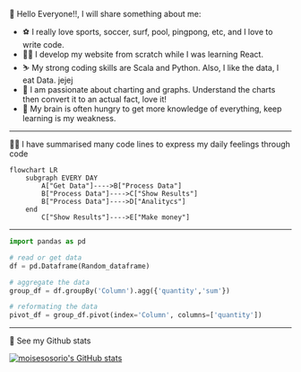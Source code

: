 👋 Hello Everyone!!, I will share something about me:

- :soccer: I really love sports, soccer, surf, pool, pingpong, etc, and I love to write code.
- :surfing_man: I develop my website from scratch while I was learning React.
- :skier: My strong coding skills are Scala and Python. Also, I like the data, I eat Data. jejej
- :crossed_fingers: I am passionate about charting and graphs. Understand the charts then convert it to an actual fact, love it!
- :brain: My brain is often hungry to get more knowledge of everything, keep learning is my weakness.

---
:technologist: I have summarised many code lines to express my daily feelings through code

```mermaid
flowchart LR
    subgraph EVERY DAY
        A["Get Data"]---->B["Process Data"]
        B["Process Data"]---->C["Show Results"]
        B["Process Data"]---->D["Analitycs"]
    end
        C["Show Results"]---->E["Make money"]
```

---

```python
import pandas as pd

# read or get data
df = pd.Dataframe(Random_dataframe)

# aggregate the data
group_df = df.groupBy('Column').agg({'quantity','sum'})

# reformating the data
pivot_df = group_df.pivot(index='Column', columns=['quantity'])
```

---
:muscle: See my Github stats

[![moisesosorio's GitHub stats](https://github-readme-stats.vercel.app/api?username=moisesosorio&count_private=true&show_icons=true&theme=transparent)](https://github.com/moisesosorio/github-readme-stats)
